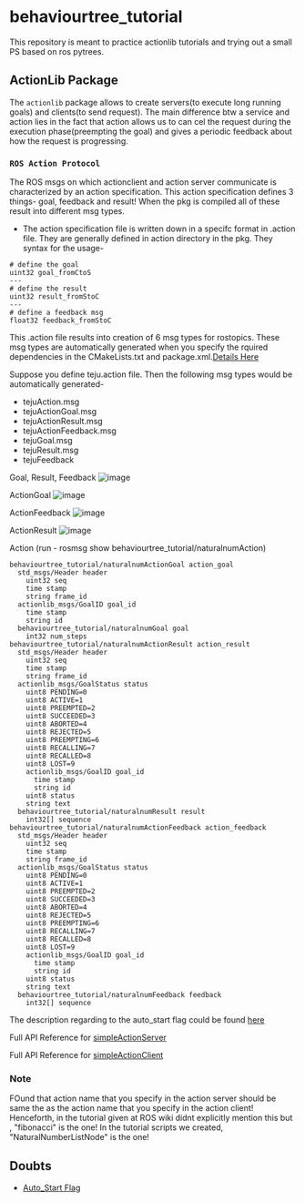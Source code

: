 # behaviourtree_tutorial

This repository is meant to practice actionlib tutorials and trying out a small PS based on ros pytrees.

## ActionLib Package
The `actionlib` package allows to create servers(to execute long running goals) and clients(to send request). The main difference btw a service and action lies in the fact that action allows us to can cel the request during the execution phase(preempting the goal) and gives a periodic feedback about how the request is progressing.

### `ROS Action Protocol`
The ROS msgs on which actionclient and action server communicate is characterized by an action specification. This action specification defines 3 things- goal, feedback and result! When the pkg is compiled all of these result into different msg types.

* The action specification file is written down in a specifc format in .action file. They are generally defined in action directory in the pkg. They syntax for the usage-
``` 
# define the goal
uint32 goal_fromCtoS
---
# define the result
uint32 result_fromStoC
---
# define a feedback msg
float32 feedback_fromStoC

```
This .action file results into creation of 6 msg types for rostopics.
These msg types are automatically generated when you specify the rquired dependencies in the CMakeLists.txt and package.xml.[Details Here](http://wiki.ros.org/actionlib)

Suppose you define teju.action file. Then the following msg types would be automatically generated-
- tejuAction.msg
- tejuActionGoal.msg
- tejuActionResult.msg
- tejuActionFeedback.msg
- tejuGoal.msg
- tejuResult.msg
- tejuFeedback

Goal, Result, Feedback
![image](https://user-images.githubusercontent.com/64950661/145539655-c6369770-9b4d-4903-9536-016f85bd7e2d.png)

ActionGoal
![image](https://user-images.githubusercontent.com/64950661/145539145-7dc7620e-cd55-4f59-be8a-b5e1ef73a4a4.png)

ActionFeedback
![image](https://user-images.githubusercontent.com/64950661/145539279-b65ba529-fdb1-42a7-b1e2-d9aff65d53ab.png)

ActionResult
![image](https://user-images.githubusercontent.com/64950661/145539308-44bce033-c223-469a-945d-6e2c7b467085.png)

Action (run - rosmsg show behaviourtree_tutorial/naturalnumAction)
```
behaviourtree_tutorial/naturalnumActionGoal action_goal
  std_msgs/Header header
    uint32 seq
    time stamp
    string frame_id
  actionlib_msgs/GoalID goal_id
    time stamp
    string id
  behaviourtree_tutorial/naturalnumGoal goal
    int32 num_steps
behaviourtree_tutorial/naturalnumActionResult action_result
  std_msgs/Header header
    uint32 seq
    time stamp
    string frame_id
  actionlib_msgs/GoalStatus status
    uint8 PENDING=0
    uint8 ACTIVE=1
    uint8 PREEMPTED=2
    uint8 SUCCEEDED=3
    uint8 ABORTED=4
    uint8 REJECTED=5
    uint8 PREEMPTING=6
    uint8 RECALLING=7
    uint8 RECALLED=8
    uint8 LOST=9
    actionlib_msgs/GoalID goal_id
      time stamp
      string id
    uint8 status
    string text
  behaviourtree_tutorial/naturalnumResult result
    int32[] sequence
behaviourtree_tutorial/naturalnumActionFeedback action_feedback
  std_msgs/Header header
    uint32 seq
    time stamp
    string frame_id
  actionlib_msgs/GoalStatus status
    uint8 PENDING=0
    uint8 ACTIVE=1
    uint8 PREEMPTED=2
    uint8 SUCCEEDED=3
    uint8 ABORTED=4
    uint8 REJECTED=5
    uint8 PREEMPTING=6
    uint8 RECALLING=7
    uint8 RECALLED=8
    uint8 LOST=9
    actionlib_msgs/GoalID goal_id
      time stamp
      string id
    uint8 status
    string text
  behaviourtree_tutorial/naturalnumFeedback feedback
    int32[] sequence
```

The description regarding to the auto_start flag could be found [here](https://answers.ros.org/question/107126/actionlib-auto_start-parameter/) 


Full API Reference for [simpleActionServer](https://docs.ros.org/en/api/actionlib/html/classactionlib_1_1simple__action__server_1_1SimpleActionServer.html)

Full API Reference for [simpleActionClient](https://docs.ros.org/en/api/actionlib/html/classactionlib_1_1simple__action__client_1_1SimpleActionClient.html)

### Note
FOund that action name that you specify in the action server should be same the as the action name that you specify in the action client!
Henceforth, in the tutorial given at ROS wiki didnt explicitly mention this but , "fibonacci" is the one!
In the tutorial scripts we created, "NaturalNumberListNode" is the one!




## Doubts 
- [Auto_Start Flag](https://www.reddit.com/r/robotics/comments/rd4cje/ros_action_server/)



